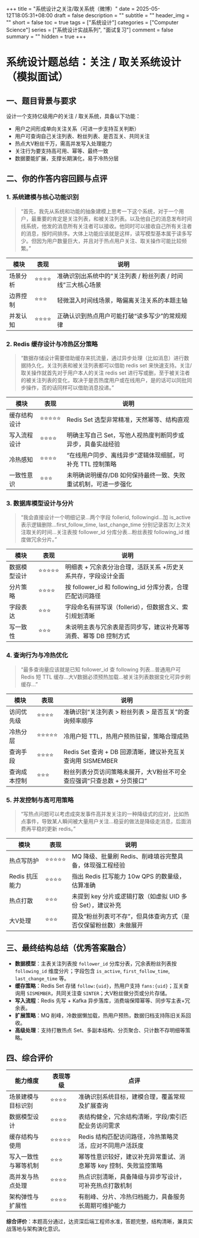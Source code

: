 +++
title = "系统设计之关注/取关系统（微博）"
date = 2025-05-12T18:05:31+08:00
draft = false
description = ""
subtitle = ""
header_img = ""
short = false
toc = true
tags = ["系统设计"]
categories = ["Computer Science"]
series = ["系统设计实战系列", "面试复习"]
comment = false
summary = ""
hidden = true
+++

# 系统设计题总结：关注 / 取关系统设计（模拟面试）

## 一、题目背景与要求

设计一个支持亿级用户的关注 / 取关系统，具备以下功能：

* 用户之间形成单向关注关系（可进一步支持互关判断）
* 用户可查询自己关注列表、粉丝列表、是否互关、共同关注
* 热点大V粉丝千万，需高并发写入处理能力
* 关注行为要支持高可用、幂等、最终一致
* 数据要能扩展，支撑长期演化，易于冷热分层


## 二、你的作答内容回顾与点评

### 1. 系统建模与核心功能识别

> “首先，我先从系统和功能的抽象建模上思考一下这个系统，对于一个用户，最重要的肯定是关注列表，和被关注列表。以及他自己的消息发布时间线系统，他发的消息所有关注者可以接收。他同时可以接收自己所有关注者的消息，按时间排序。大体上功能应该就是这样，读写模型基本属于读多写少。但因为用户数量巨大，并且对于热点用户关注、取关操作可能比较频繁。”

| 模块   | 表现   | 说明                                 |
| ---- | ---- | ---------------------------------- |
| 场景分析 | ⭐⭐⭐⭐ | 准确识别出系统中的“关注列表 / 粉丝列表 / 时间线”三大核心场景 |
| 边界控制 | ⭐⭐⭐  | 轻微混入时间线场景，略偏离关注关系的本题主轴             |
| 并发认知 | ⭐⭐⭐⭐ | 正确认识到热点用户可能打破“读多写少”的常规规律           |

### 2. Redis 缓存设计与冷热区分策略

> “数据存储设计需要借助缓存来抗流量，通过异步处理（比如消息）进行数据持久化，关注列表和被关注列表都可以借助 redis set 来快速支持。关注/取关操作就首先对于用户本人的关注 redis set 进行写或删，至于被关注者的被关注列表的变化，取决于是否热度用户或在线用户，是的话可以同批同步操作，否的话同样可以借助消息投递。”

| 模块     | 表现    | 说明                                |
| ------ | ----- | --------------------------------- |
| 缓存结构设计 | ⭐⭐⭐⭐⭐ | Redis Set 选型非常精准，天然幂等、结构直观        |
| 写入流程设计 | ⭐⭐⭐⭐  | 明确主写自己 Set，写他人视热度判断同步或异步，具备实战经验   |
| 冷热感知   | ⭐⭐⭐⭐  | “在线用户同步、离线异步”逻辑体现细腻，可补充 TTL 控制策略  |
| 一致性意识  | ⭐⭐⭐   | 未明确说明缓存/DB 如何保持最终一致、失败重试机制，可进一步强化 |

### 3. 数据库模型设计与分片

> “我会直接设计一个明细记录…两个字段 follerid, followingid…加 is\_active 表示逻辑删除…first\_follow\_time, last\_change\_time 分别记录首次/上次关注取关的时间…关注表按 follower\_id 分库分表…粉丝表按 following\_id 维度做冗余分片。”

| 模块     | 表现    | 说明                                           |
| ------ | ----- | -------------------------------------------- |
| 数据模型设计 | ⭐⭐⭐⭐⭐ | 明细表 + 冗余表分治合理，活跃关系 +历史关系共存，字段设计全面            |
| 分片策略   | ⭐⭐⭐⭐  | 按 follower\_id 和 following\_id 分库分表，合理匹配访问路径 |
| 字段表达   | ⭐⭐⭐   | 字段命名有拼写误（follerid），但数据含义、索引规划清晰              |
| 写一致性   | ⭐⭐⭐   | 未说明主表与冗余表是否同步写，建议补充幂等消费、幂等 DB 控制方式           |


### 4. 查询行为与冷热优化

> “最多查询量应该就是已知 follower\_id 查 following 列表…普通用户可 Redis 短 TTL 缓存…大V数据必须预热加载…被关注列表数据变化可异步刷缓存…”

| 模块     | 表现    | 说明                                         |
| ------ | ----- | ------------------------------------------ |
| 访问优先级  | ⭐⭐⭐⭐  | 准确识别“关注列表 > 粉丝列表 > 是否互关”的查询频率顺序            |
| 冷热分层   | ⭐⭐⭐⭐⭐ | 冷用户短 TTL，热用户预热驻留，策略合理成熟                    |
| 查询手段   | ⭐⭐⭐⭐  | Redis Set 查询 + DB 回源清晰，建议补充互关查询用 SISMEMBER |
| 查询成本控制 | ⭐⭐⭐   | 粉丝列表分页访问策略未展开，大V粉丝不可全查应强调“只查总数 + 分页接口”     |

### 5. 并发控制与高可用策略

> “写热点问题可以考虑成突发事件高并发关注的一种降级式的应对，比如热点事件，导致某人瞬间被大量用户关注…稳妥的做法是降级走消息，后面消费再平稳的更新 redis。”

| 模块         | 表现    | 说明                                   |
| ---------- | ----- | ------------------------------------ |
| 热点写防护      | ⭐⭐⭐⭐⭐ | MQ 降级、批量刷 Redis、削峰填谷完整具备，体现强工程经验     |
| Redis 抗压能力 | ⭐⭐⭐⭐  | 指出 Redis 扛写能力 10w QPS 的数量级，估算准确      |
| 热点打散       | ⭐⭐⭐   | 未提到 key 分片或逻辑打散（如虚拟 UID 多份 Set），建议补充 |
| 大V处理       | ⭐⭐⭐   | 提及“粉丝列表可不存”，但具体查询方式（是否仅保留粉丝数）未做展开    |


## 三、最终结构总结（优秀答案融合）

* **数据模型**：主表关注列表按 `follower_id` 分库分表，冗余表粉丝列表按 `following_id` 维度分片；字段包含 `is_active`, `first_follow_time`, `last_change_time` 等。
* **缓存策略**：Redis Set 存储 `follow:{uid}`，热用户支持 `fans:{uid}`；互关查询用 `SISMEMBER`，共同关注查 `SINTER`；大V粉丝做分页或分片存储。
* **写入流程**：Redis 先写 + Kafka 异步落库，消费端保障幂等、同步写主表+冗余表。
* **扩展策略**：MQ 削峰，冷数据懒加载，热用户预热，数据归档支持陈旧关系回收。
* **高级处理**：支持打散热点 Set、多副本结构、分页聚合、只计数不存明细等策略。


## 四、综合评价

| 能力维度       | 表现等级  | 点评                                  |
| ---------- | ----- | ----------------------------------- |
| 场景建模与目标识别  | ⭐⭐⭐⭐  | 准确识别系统目标，建模合理，覆盖常规及扩展查询             |
| 数据模型设计     | ⭐⭐⭐⭐  | 表结构健全，冗余结构清晰，字段/索引匹配业务访问需求          |
| 缓存结构与使用    | ⭐⭐⭐⭐⭐ | Redis 结构匹配访问路径，冷热策略灵活，应对不同用户活跃度     |
| 写入一致性与幂等机制 | ⭐⭐⭐   | 幂等性意识较好，建议补充异常重试、消息幂等 key 控制、失败监控策略 |
| 高并发与热点处理   | ⭐⭐⭐⭐  | 热点识别清晰，具备降级与异步写设计，可补充热点打散机制         |
| 架构弹性与扩展性   | ⭐⭐⭐⭐  | 有削峰、分片、冷热归档能力，具备服务长周期可维护能力          |

**综合评价**：本题高分通过，达资深后端工程师水准，答题完整，结构清晰，兼具实战落地与架构演化意识。
